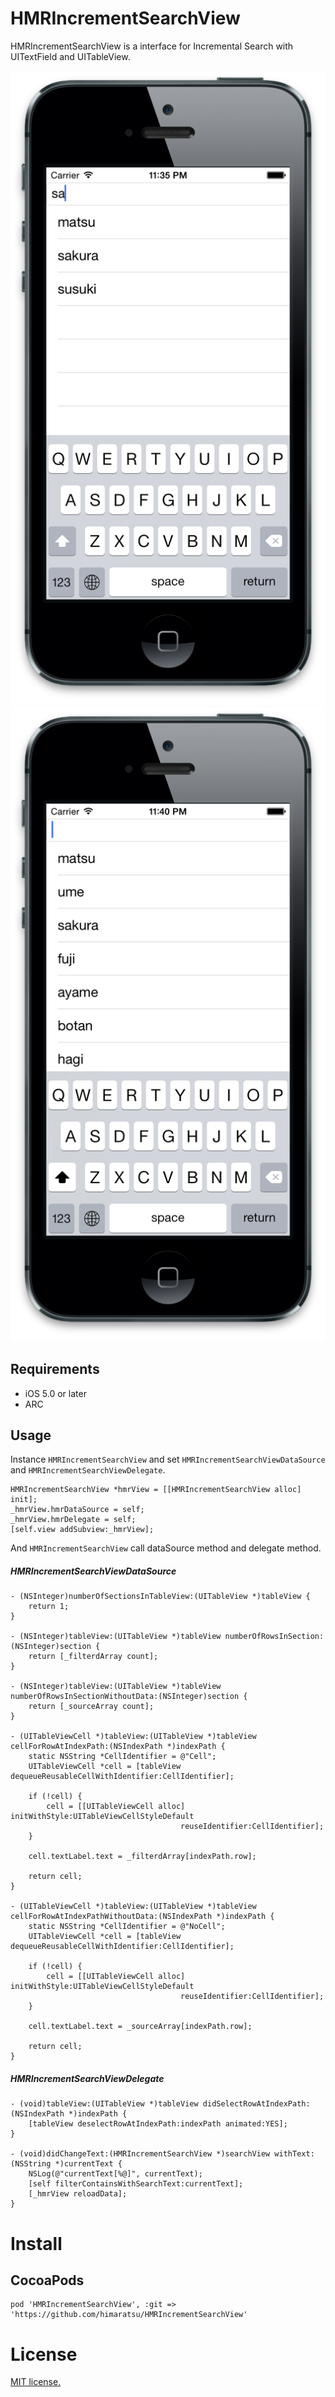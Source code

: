 HMRIncrementSearchView
======================

HMRIncrementSearchView is a interface for Incremental Search with UITextField and UITableView.

![](https://raw.githubusercontent.com/himaratsu/HMRIncrementSearchView/master/IncrementSearchViewDemo/ScreenShot/screenshot01.png)  
![](https://raw.githubusercontent.com/himaratsu/HMRIncrementSearchView/master/IncrementSearchViewDemo/ScreenShot/screenshot02.png)  


## Requirements

* iOS 5.0 or later
* ARC

## Usage

Instance `HMRIncrementSearchView` and set `HMRIncrementSearchViewDataSource` and `HMRIncrementSearchViewDelegate`.

```
HMRIncrementSearchView *hmrView = [[HMRIncrementSearchView alloc] init];
_hmrView.hmrDataSource = self;
_hmrView.hmrDelegate = self;
[self.view addSubview:_hmrView];
```

And `HMRIncrementSearchView` call dataSource method and delegate method.

##### HMRIncrementSearchViewDataSource

```
- (NSInteger)numberOfSectionsInTableView:(UITableView *)tableView {
    return 1;
}

- (NSInteger)tableView:(UITableView *)tableView numberOfRowsInSection:(NSInteger)section {
    return [_filterdArray count];
}

- (NSInteger)tableView:(UITableView *)tableView numberOfRowsInSectionWithoutData:(NSInteger)section {
    return [_sourceArray count];
}

- (UITableViewCell *)tableView:(UITableView *)tableView cellForRowAtIndexPath:(NSIndexPath *)indexPath {
    static NSString *CellIdentifier = @"Cell";
    UITableViewCell *cell = [tableView dequeueReusableCellWithIdentifier:CellIdentifier];
    
    if (!cell) {
        cell = [[UITableViewCell alloc] initWithStyle:UITableViewCellStyleDefault
                                      reuseIdentifier:CellIdentifier];
    }
    
    cell.textLabel.text = _filterdArray[indexPath.row];
    
    return cell;
}

- (UITableViewCell *)tableView:(UITableView *)tableView cellForRowAtIndexPathWithoutData:(NSIndexPath *)indexPath {
    static NSString *CellIdentifier = @"NoCell";
    UITableViewCell *cell = [tableView dequeueReusableCellWithIdentifier:CellIdentifier];
    
    if (!cell) {
        cell = [[UITableViewCell alloc] initWithStyle:UITableViewCellStyleDefault
                                      reuseIdentifier:CellIdentifier];
    }
    
    cell.textLabel.text = _sourceArray[indexPath.row];
    
    return cell;
}
```

##### HMRIncrementSearchViewDelegate

```
- (void)tableView:(UITableView *)tableView didSelectRowAtIndexPath:(NSIndexPath *)indexPath {
    [tableView deselectRowAtIndexPath:indexPath animated:YES];
}

- (void)didChangeText:(HMRIncrementSearchView *)searchView withText:(NSString *)currentText {
    NSLog(@"currentText[%@]", currentText);
    [self filterContainsWithSearchText:currentText];
    [_hmrView reloadData];
}
```

# Install

## CocoaPods

```
pod 'HMRIncrementSearchView', :git => 'https://github.com/himaratsu/HMRIncrementSearchView'
```

# License

[MIT license.](http://opensource.org/licenses/mit-license.php)




